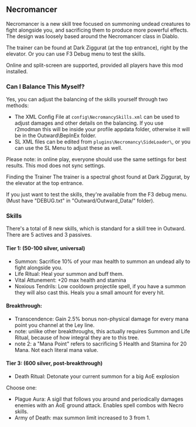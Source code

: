 ## Necromancer
Necromancer is a new skill tree focused on summoning undead creatures to fight alongside you, and sacrificing them to produce more powerful effects. The design was loosely based around the Necromancer class in Diablo.

The trainer can be found at Dark Ziggurat (at the top entrance), right by the elevator. Or you can use F3 Debug menu to test the skills.

Online and split-screen are supported, provided all players have this mod installed.

### Can I Balance This Myself?
Yes, you can adjust the balancing of the skills yourself through two methods:

* The XML Config File at `config\NecromancySkills.xml` can be used to adjust damages and other details on the balancing. If you use r2modman this will be inside your profile appdata folder, otherwise it will be in the Outward\BepInEx folder.
* SL XML files can be edited from `plugins\Necromancy\SideLoader\`, or you can use the SL Menu to adjust these as well.

Please note: in online play, everyone should use the same settings for best results. This mod does not sync settings.

Finding the Trainer
The trainer is a spectral ghost found at Dark Ziggurat, by the elevator at the top entrance.

If you just want to test the skills, they're available from the F3 debug menu. (Must have "DEBUG.txt" in "Outward/Outward_Data/" folder).

### Skills
There's a total of 8 new skills, which is standard for a skill tree in Outward. There are 5 actives and 3 passives.

#### Tier 1: (50-100 silver, universal)
- Summon: Sacrifice 10% of your max health to summon an undead ally to fight alongside you.
- Life Ritual: Heal your summon and buff them.
- Vital Attunement: +20 max health and stamina
- Noxious Tendrils: Low cooldown projectile spell, if you have a summon they will also cast this. Heals you a small amount for every hit.

#### Breakthrough:
- Transcendence: Gain 2.5% bonus non-physical damage for every mana point you channel at the Ley line.
- note: unlike other breakthroughs, this actually requires Summon and Life Ritual, because of how integral they are to this tree.
- note 2: a "Mana Point" refers to sacrificing 5 Health and Stamina for 20 Mana. Not each literal mana value.

#### Tier 3: (600 silver, post-breakthrough)
- Death Ritual: Detonate your current summon for a big AoE explosion

Choose one:
- Plague Aura: A sigil that follows you around and periodically damages enemies with an AoE ground attack. Enables spell combos with Necro skills.
- Army of Death: max summon limit increased to 3 from 1. 